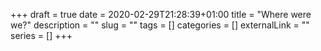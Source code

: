 +++
draft = true
date = 2020-02-29T21:28:39+01:00
title = "Where were we?"
description = ""
slug = ""
tags = []
categories = []
externalLink = ""
series = []
+++
